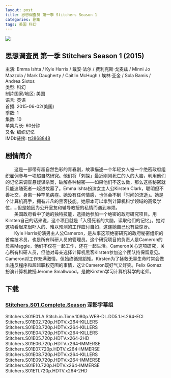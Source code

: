 ```yaml
---
layout: post
title: 思想调查员 第一季 Stitchers Season 1
categories: 剧集
tags: 美国 科幻
---
```


[![](http://i13.tietuku.cn/cffe90de8ba02239t.jpg)](http://i13.tietuku.cn/cffe90de8ba02239.jpg)

## 思想调查员 第一季 Stitchers Season 1 (2015)
主演: Emma Ishta / Kyle Harris / 戴安·法尔 / 费利克斯·戈麦兹 / Minni Jo Mazzola / Mark Daugherty / Caitlin McHugh / 埃林·亚金 / Sola Bamis / Andrea Sixtos  
类型: 科幻  
制片国家/地区: 美国  
语言: 英语  
首播: 2015-06-02(美国)  
季数: 1  
集数: 10  
单集片长: 60分钟  
又名: 编织记忆  
IMDb链接: [tt3868848](http://www.imdb.com/title/tt3868848)

## 剧情简介
　　这是一部带有超自然色彩的青春剧，故事描述一个年轻女人被一个绝密政府组织雇佣参与一项超自然研究。他们将「刺探」最近刚刚死亡的人的大脑，利用他们的记忆来调查悬疑谋杀案，破解各种秘密——如果他们不这么做，那么这些秘密就只能追随死者一起进坟墓了。Emma Ishta扮演女主人公Kirsten Clark，聪明但不善社交，身患一种罕见病症。她没有任何情感，也体会不到「时间的流逝」。她是个计算机高手，拥有非凡的黑客技能。她原本可以拿到计算机科学领域的高级学位……但是她因为公开室友和辅导教授的私情而遇到麻烦。  
　　美国政府看中了她的独特技能，选择她参加一个绝密的政府研究项目。用Kirsten自己的话来说，这个项目就是「入侵死者的大脑，读取他们的记忆」。她对这项看起来很吓人的、难以预测的工作应付自如，这连她自己也有些惊讶。  
　　Kyle Harris扮演男主人公Cameron，是从事这项绝密研究的政府秘密组织的首席技术员，也是所有科研人员的管理员。这个研究项目的负责人是Cameron的母亲Maggie，他们不仅在一起工作，还在一起生活。Cameron关心这项研究，关心所有科研人员，但他对母亲选择计算机黑客Kirsten参加这个团队持保留意见。Cameron对工作充满激情，但始终循规蹈矩。Kirsten为了拯救无辜生命时常会做出违反程序和超越职权范围的事情，这让Cameron既好气又好笑。Felix Gomez扮演计算机教授Jerome Smallwood，是教Kirsten学习计算机科学的老师。

## 下载

### [Stitchers.S01.Complete.Season](http://7xqm73.com1.z0.glb.clouddn.com/2015/Stitchers.S01.Complete.Season.7z) 深影字幕组
Stitchers.S01E01.A.Stitch.in.Time.1080p.WEB-DL.DD5.1.H.264-ECI  
Stitchers.S01E02.720p.HDTV.x264-KILLERS  
Stitchers.S01E03.720p.HDTV.x264-KILLERS  
Stitchers.S01E04.720p.HDTV.x264-KILLERS  
Stitchers.S01E05.720p.HDTV.x264-2HD  
Stitchers.S01E06.720p.HDTV.x264-IMMERSE  
Stitchers.S01E07.720p.HDTV.x264-IMMERSE  
Stitchers.S01E08.720p.HDTV.x264-KILLERS  
Stitchers.S01E09.720p.HDTV.x264-IMMERSE  
Stitchers.S01E10.720p.HDTV.x264-IMMERSE  
Stitchers.S01E11.720p.HDTV.x264-2HD
